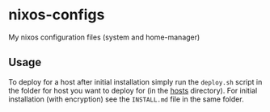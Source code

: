 # nixos-configs

My nixos configuration files (system and home-manager)

## Usage

To deploy for a host after initial installation simply run the `deploy.sh`
script in the folder for host you want to deploy for (in the [hosts](./hosts)
directory). For initial installation (with encryption) see the `INSTALL.md` file
in the same folder.